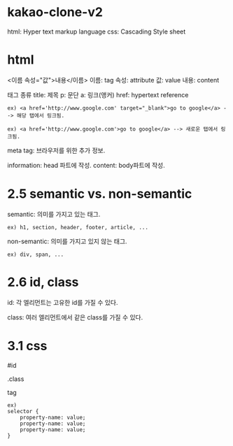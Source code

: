 # kakao-clone-v2

html: Hyper text markup language
css: Cascading Style sheet

# html

<이름 속성="값">내용</이름>
이름: tag
속성: attribute
값: value
내용: content

태그 종류
title: 제목
p: 문단
a: 링크(앵커) href: hypertext reference

    ex) <a href='http://www.google.com' target="_blank">go to google</a> --> 해당 탭에서 링크됨.

    ex) <a href='http://www.google.com'>go to google</a> --> 새로운 탭에서 링크됨.

meta tag: 브라우저를 위한 추가 정보.

information: head 파트에 작성.
content: body파트에 작성.

# 2.5 semantic vs. non-semantic

semantic: 의미를 가지고 있는 태그.

    ex) h1, section, header, footer, article, ...

non-semantic: 의미를 가지고 있지 않는 태그.

    ex) div, span, ...

# 2.6 id, class

id: 각 엘리먼트는 고유한 id를 가질 수 있다.

class: 여러 엘리먼트에서 같은 class를 가질 수 있다.

# 3.1 css

#id

.class

tag

    ex)
    selector {
        property-name: value;
        property-name: value;
        property-name: value;
    }
